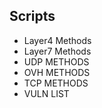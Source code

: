 ## Scripts

* Layer4 Methods
* Layer7 Methods
* UDP METHODS
* OVH METHODS
* TCP METHODS
* VULN LIST
